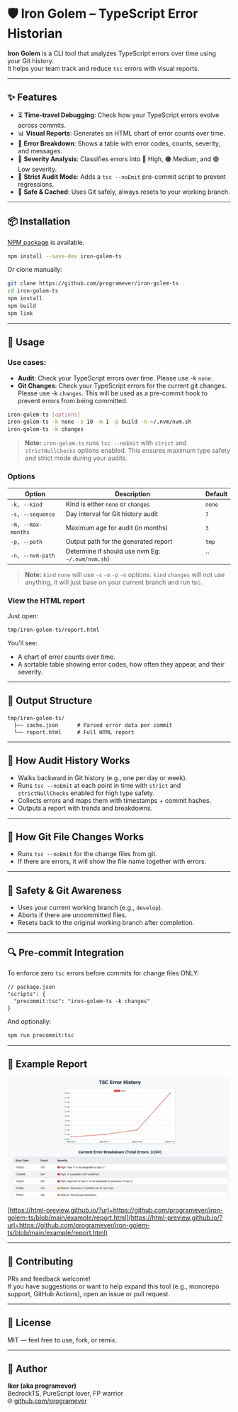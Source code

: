 # 🛡️ Iron Golem – TypeScript Error Historian

**Iron Golem** is a CLI tool that analyzes TypeScript errors over time using your Git history.  
It helps your team track and reduce `tsc` errors with visual reports.

---

## ✨ Features

- ⏳ **Time-travel Debugging**: Check how your TypeScript errors evolve across commits.
- 📊 **Visual Reports**: Generates an HTML chart of error counts over time.
- 🔎 **Error Breakdown**: Shows a table with error codes, counts, severity, and messages.
- 🧠 **Severity Analysis**: Classifies errors into 🔴 High, 🟠 Medium, and 🟢 Low severity.
- 🧪 **Strict Audit Mode**: Adds a `tsc --noEmit` pre-commit script to prevent regressions.
- 💾 **Safe & Cached**: Uses Git safely, always resets to your working branch.

---

## 📦 Installation

[NPM package](https://www.npmjs.com/package/iron-golem-ts) is available.

```bash
npm install --save-dev iron-golem-ts
```

Or clone manually:

```bash
git clone https://github.com/programever/iron-golem-ts
cd iron-golem-ts
npm install
npm build
npm link
```

---

## 🚀 Usage

### Use cases:
- **Audit**: Check your TypeScript errors over time. Please use -k `none`.
- **Git Changes**: Check your TypeScript errors for the current git changes. Please use -k `changes`. This will be used as a pre-commit hook to prevent errors from being committed.

```bash
iron-golem-ts [options]
iron-golem-ts -k none -s 10 -m 1 -p build -n ~/.nvm/nvm.sh
iron-golem-ts -k changes
```

> **Note:** `iron-golem-ts` runs `tsc --noEmit` with `strict` and `strictNullChecks` options enabled. This ensures maximum type safety and strict mode during your audits.

### Options

| Option               | Description                                                | Default    |
|----------------------|------------------------------------------------------------|------------|
| `-k, --kind`         | Kind is either `none` or `changes`                         | `none`     |
| `-s, --sequence`     | Day interval for Git history audit                         | `7`        |
| `-m, --max-months`   | Maximum age for audit (in months)                          | `3`        |
| `-p, --path`         | Output path for the generated report                       | `tmp`      |
| `-n, --nvm-path`     | Determine if should use nvm Eg: `~/.nvm/nvm.sh`)           | ``         |

> **Note:** `kind` `none` will use `-s` `-m` `-p` `-n` options. `kind` `changes` will not use anything, it will just base on your current branch and run tsc.

### View the HTML report

Just open:

```
tmp/iron-golem-ts/report.html
```

You'll see:
- A chart of error counts over time.
- A sortable table showing error codes, how often they appear, and their severity.

---

## 📁 Output Structure

```
tmp/iron-golem-ts/
  ├── cache.json      # Parsed error data per commit
  └── report.html     # Full HTML report
```

---

## 🧠 How Audit History Works

- Walks backward in Git history (e.g., one per day or week).
- Runs `tsc --noEmit` at each point in time with `strict` and `strictNullChecks` enabled for high type safety.
- Collects errors and maps them with timestamps + commit hashes.
- Outputs a report with trends and breakdowns.

---

## 🧠 How Git File Changes Works

- Runs `tsc --noEmit` for the change files from git.
- If there are errors, it will show the file name together with errors.

---

## 🛑 Safety & Git Awareness

- Uses your current working branch (e.g., `develop`).
- Aborts if there are uncommitted files.
- Resets back to the original working branch after completion.

---

## 🔍 Pre-commit Integration

To enforce zero `tsc` errors before commits for change files ONLY:

```jsonc
// package.json
"scripts": {
  "precommit:tsc": "iron-golem-ts -k changes"
}
```

And optionally:

```bash
npm run precommit:tsc
```

---

## 🧪 Example Report

![Alt text](example/report.png)

[https://html-preview.github.io/?url=https://github.com/programever/iron-golem-ts/blob/main/example/report.html](https://html-preview.github.io/?url=https://github.com/programever/iron-golem-ts/blob/main/example/report.html)



---

## 🤝 Contributing

PRs and feedback welcome!  
If you have suggestions or want to help expand this tool (e.g., monorepo support, GitHub Actions), open an issue or pull request.

---

## 📜 License

MIT — feel free to use, fork, or remix.

---

## 🧙 Author

**Iker (aka programever)**  
BedrockTS, PureScript lover, FP warrior  
🌐 [github.com/programever](https://github.com/programever)
